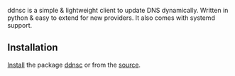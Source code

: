 ddnsc is a simple & lightweight client to update DNS dynamically. Written in python & easy to extend for new providers. It also comes with systemd support.

## Installation

[Install](/index.php/Install "Install") the package [ddnsc](https://aur.archlinux.org/packages/ddnsc/) or from the [source](https://github.com/shyaminayesh/ddnsc).